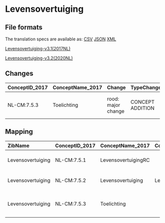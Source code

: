 # Levensovertuiging
## File formats

The translation specs are available as: 
[CSV](../csv/Levensovertuiging.csv) [JSON](../json/Levensovertuiging.json) [XML](../xml/Levensovertuiging.xml)



[Levensovertuiging-v3.1(2017NL)](https://zibs.nl/wiki/Levensovertuiging-v3.1(2017NL))

[Levensovertuiging-v3.2(2020NL)](https://zibs.nl/wiki/Levensovertuiging-v3.2(2020NL))









## Changes

| ConceptID_2017   | ConceptName_2017   | Change             | TypeChange       | Impact_heen   | TRANSLATIE_spec_heen   | Impact_terug   | TRANSLATIE_spec_terug                                     | Omschrijving                             |
|:-----------------|:-------------------|:-------------------|:-----------------|:--------------|:-----------------------|:---------------|:----------------------------------------------------------|:-----------------------------------------|
| NL-CM:7.5.3      | Toelichting        | rood: major change | CONCEPT ADDITION | Low           |                        | High           | IF source <> [blank] THEN source -> target=[non-zib item] | Concept 'Toelichting' toegevoegd aan zib |

## Mapping

| ZibName           | ConceptID_2017   | ConceptName_2017    | Codelists_2017             | Change                  | ConceptID_2020   | ConceptName_2020    | Codelists_2020             | Bits    | Omschrijving                             | TypeChange       | Impact_heen   | TRANSLATIE_spec_heen   | Impact_terug   | TRANSLATIE_spec_terug                                     |
|:------------------|:-----------------|:--------------------|:---------------------------|:------------------------|:-----------------|:--------------------|:---------------------------|:--------|:-----------------------------------------|:-----------------|:--------------|:-----------------------|:---------------|:----------------------------------------------------------|
| Levensovertuiging | NL-CM:7.5.1      | LevensovertuigingRC |                            | groen: geen wijzigingen | NL-CM:7.5.1      | LevensovertuigingRC |                            |         |                                          |                  |               |                        |                |                                                           |
| Levensovertuiging | NL-CM:7.5.2      | Levensovertuiging   | LevensovertuigingCodelijst | groen: geen wijzigingen | NL-CM:7.5.2      | Levensovertuiging   | LevensovertuigingCodelijst |         |                                          |                  |               |                        |                |                                                           |
| Levensovertuiging | NL-CM:7.5.3      | Toelichting         |                            | rood: major change      | NL-CM:7.5.3      | Toelichting         |                            | ZIB-763 | Concept 'Toelichting' toegevoegd aan zib | CONCEPT ADDITION | Low           |                        | High           | IF source <> [blank] THEN source -> target=[non-zib item] |

